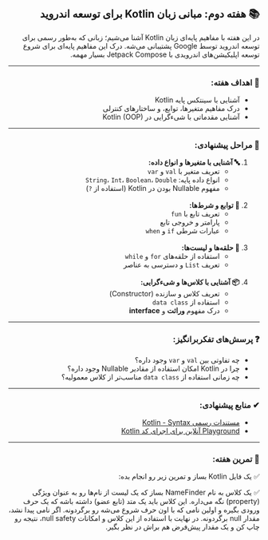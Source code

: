 <div dir="rtl" style="text-align: right;">
  <h2>📚 هفته دوم: مبانی زبان Kotlin برای توسعه اندروید</h2>
  <p>
    در این هفته با مفاهیم پایه‌ای زبان Kotlin آشنا می‌شیم؛ زبانی که به‌طور رسمی برای توسعه اندروید توسط Google پشتیبانی می‌شه.
    درک این مفاهیم پایه‌ای برای شروع توسعه اپلیکیشن‌های اندرویدی با Jetpack Compose بسیار مهمه.
  </p>

  <hr>

<h3>🎯 اهداف هفته:</h3>
  <ul>
    <li>آشنایی با سینتکس پایه Kotlin</li>
    <li>درک مفاهیم متغیرها، توابع، و ساختارهای کنترلی</li>
    <li>آشنایی مقدماتی با شی‌ء‌گرایی در Kotlin (OOP)</li>
  </ul>

  <hr>

<h3>🧰 مراحل پیشنهادی:</h3>
  <ol>
    <li>
      <strong>🔤 آشنایی با متغیرها و انواع داده:</strong>
      <ul>
        <li>تعریف متغیر با <code>val</code> و <code>var</code></li>
        <li>انواع داده پایه: <code>String</code>، <code>Int</code>، <code>Boolean</code>، <code>Double</code></li>
        <li>مفهوم Nullable بودن در Kotlin (استفاده از <code>?</code>)</li>
      </ul>
    </li>
    <br>
    <li>
      <strong>🧮 توابع و شرط‌ها:</strong>
      <ul>
        <li>تعریف تابع با <code>fun</code></li>
        <li>پارامتر و خروجی تابع</li>
        <li>عبارات شرطی <code>if</code> و <code>when</code></li>
      </ul>
    </li>
    <br>
    <li>
      <strong>🔁 حلقه‌ها و لیست‌ها:</strong>
      <ul>
        <li>استفاده از حلقه‌های <code>for</code> و <code>while</code></li>
        <li>تعریف <code>List</code> و دسترسی به عناصر</li>
      </ul>
    </li>
    <br>
    <li>
      <strong>📦 آشنایی با کلاس‌ها و شی‌ء‌گرایی:</strong>
      <ul>
        <li>تعریف کلاس و سازنده (Constructor)</li>
        <li>استفاده از <code>data class</code></li>
        <li>درک مفهوم <strong>وراثت</strong> و <strong>interface</strong></li>
      </ul>
    </li>
  </ol>

  <hr>

<h3>❓ پرسش‌های تفکر‌برانگیز:</h3>
  <ul>
    <li>چه تفاوتی بین <code>val</code> و <code>var</code> وجود داره؟</li>
    <li>چرا در Kotlin امکان استفاده از مقادیر Nullable وجود داره؟</li>
    <li>چه زمانی استفاده از <code>data class</code> مناسب‌تر از کلاس معمولیه؟</li>
  </ul>

  <hr>

<h3>✔ منابع پیشنهادی:</h3>
  <ul>
    <li><a href="https://kotlinlang.org/docs/basic-syntax.html">مستندات رسمی Kotlin - Syntax</a></li>
    <li><a href="https://play.kotlinlang.org/">Playground آنلاین برای اجرای کد Kotlin</a></li>
  </ul>

  <hr>

<h3>🧪 تمرین هفته:</h3>
  <p>
    ✅ یک فایل Kotlin بساز و تمرین زیر رو انجام بده:
  </p>
  <p>
✅ یک کلاس به نام NameFinder بساز که یک لیست از نام‌ها رو به عنوان ویژگی (property) نگه می‌داره. این کلاس باید یک متد (تابع عضو) داشته باشه که یک حرف ورودی بگیره و اولین نامی که با اون حرف شروع می‌شه رو برگردونه. اگر نامی پیدا نشد، مقدار null برگردونه.
در نهایت با استفاده از این کلاس و امکانات null safety، نتیجه رو چاپ کن و یک مقدار پیش‌فرض هم براش در نظر بگیر.

  </p>
</div>
